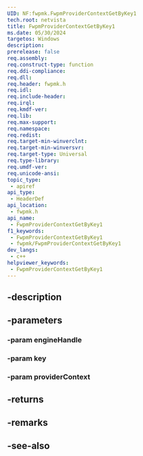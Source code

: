 ```yaml
---
UID: NF:fwpmk.FwpmProviderContextGetByKey1
tech.root: netvista
title: FwpmProviderContextGetByKey1
ms.date: 05/30/2024
targetos: Windows
description: 
prerelease: false
req.assembly: 
req.construct-type: function
req.ddi-compliance: 
req.dll: 
req.header: fwpmk.h
req.idl: 
req.include-header: 
req.irql: 
req.kmdf-ver: 
req.lib: 
req.max-support: 
req.namespace: 
req.redist: 
req.target-min-winverclnt: 
req.target-min-winversvr: 
req.target-type: Universal
req.type-library: 
req.umdf-ver: 
req.unicode-ansi: 
topic_type:
 - apiref
api_type:
 - HeaderDef
api_location:
 - fwpmk.h
api_name:
 - FwpmProviderContextGetByKey1
f1_keywords:
 - FwpmProviderContextGetByKey1
 - fwpmk/FwpmProviderContextGetByKey1
dev_langs:
 - c++
helpviewer_keywords:
 - FwpmProviderContextGetByKey1
---
```


## -description

## -parameters

### -param engineHandle

### -param key

### -param providerContext

## -returns

## -remarks

## -see-also


